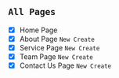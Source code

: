 ## `All Pages`

- [x] Home Page
- [x] About Page `New Create`
- [x] Service Page `New Create`
- [x] Team Page `New Create`
- [x] Contact Us Page `New Create`
